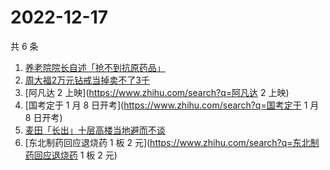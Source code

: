 # 2022-12-17

共 6 条

<!-- BEGIN -->
<!-- 最后更新时间 Sat Dec 17 2022 00:15:51 GMT+0800 (China Standard Time) -->

1. [养老院院长自述「抢不到抗原药品」](https://www.zhihu.com/search?q=养老院院长自述「抢不到抗原药品」)
1. [周大福2万元钻戒当掉卖不了3千](https://www.zhihu.com/search?q=周大福2万元钻戒当掉卖不了3千)
1. [阿凡达 2 上映](https://www.zhihu.com/search?q=阿凡达 2 上映)
1. [国考定于 1 月 8 日开考](https://www.zhihu.com/search?q=国考定于 1 月 8
   日开考)
1. [麦田「长出」十层高楼当地避而不谈](https://www.zhihu.com/search?q=麦田「长出」十层高楼当地避而不谈)
1. [东北制药回应退烧药 1 板 2
   元](https://www.zhihu.com/search?q=东北制药回应退烧药 1 板 2 元)

<!-- END -->
